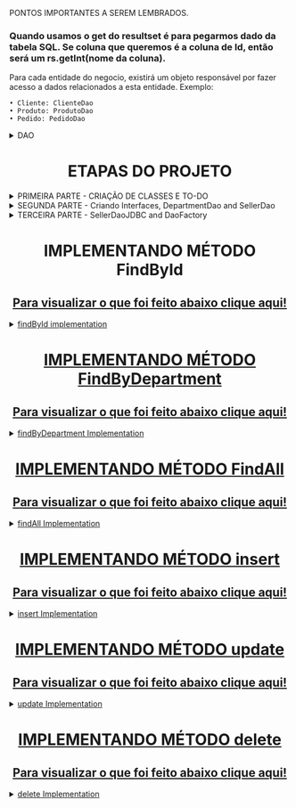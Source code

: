 PONTOS IMPORTANTES A SEREM LEMBRADOS.
### Quando usamos o get do resultset é para pegarmos dado da tabela SQL. Se coluna que queremos é a coluna de Id, então será um rs.getInt(nome da coluna). ###


Para cada entidade do negocio, existirá um objeto responsável por fazer acesso a dados relacionados a esta entidade.
Exemplo:

	• Cliente: ClienteDao
	• Produto: ProdutoDao
	• Pedido: PedidoDao

<details>
	<summary>DAO</summary>
Cada DAO será definido por uma interface. Isso porque o acesso aos dados pode mudar no futuro. Hoje pode ser um banco de dados SQL e amanhã será Oracle.
Então para que o contrato seja preservado, usaremos interfaces.

A injeção de dependência pode ser feita por meio do padrã de projeto Factory. 
O objeto Factory é responsável por instanciar as implementaçoes do DAO. Ela tem operações estaticas para instanciar os DAOS.

![image](https://github.com/zenonxd/demo-dao-jdbc/assets/64092861/b28fd55c-5ef2-487c-948c-3412d7956f67)
</details>

<h1 align="center">ETAPAS DO PROJETO </h1>
<details>
	<summary>PRIMEIRA PARTE - CRIAÇÃO DE CLASSES E TO-DO </summary>
Criar Seller e Department, juntamente com seus atributos, construtores, etc. Conforme abaixo:
	
![image](https://github.com/zenonxd/demo-dao-jdbc/assets/64092861/328ce494-98aa-4093-8887-554ca2b43db1)
</details>

<details>
	<summary>SEGUNDA PARTE - Criando Interfaces, DepartmentDao and SellerDao </summary>

A unica diferença é: No SellerDao os dois ultimos são objetos do tipo Seller. E no DepartmentDao do tipo Department.

![image](https://github.com/zenonxd/demo-dao-jdbc/assets/64092861/8464eab7-76a8-44b7-ab73-83081932fe37) ![image](https://github.com/zenonxd/demo-dao-jdbc/assets/64092861/98e0a0d4-8498-4573-97dd-c09c655ecbe5)
</details>

<details>
	<summary>TERCEIRA PARTE - SellerDaoJDBC and DaoFactory</summary>

SellerDaoJDBC - Implementar a interface SellerDao com seu contrato. ![image](https://github.com/zenonxd/demo-dao-jdbc/assets/64092861/c674acb8-4e27-4bf1-b83d-b6ce315acfd6)

DaoFactory - A DaoFactory vai expor um metodo que retorna um tipo da interface. Mas internamente ela instancia uma implementação. 

![image](https://github.com/zenonxd/demo-dao-jdbc/assets/64092861/c9106ec0-9d23-4ae0-81ae-6310638786bc)

Então no programa principal, instanciamos a interface juntamente com a DaoFactory.

![image](https://github.com/zenonxd/demo-dao-jdbc/assets/64092861/e0f18384-9a49-49fe-ba5c-2207f72dbe50)

</details>

<h1 align="center">IMPLEMENTANDO MÉTODO FindById </h1>
<h2 align="center"><a href=https://github.com/zenonxd/demo-dao-jdbc/blob/f3aaf7e782e855f55d9b806e4fd8497dbd928761/src/model/dao/impl/SellerDaoJDBC.java#L42> Para visualizar o que foi feito abaixo clique aqui! </h2>
	
	 
<DETAILS>
	<SUMMARY>findById implementation</SUMMARY>
	
Primeiro, não precisamos dessa vez instanciar uma connection, uma vez que o DAO vai ter uma dependência com a conexão. Portanto: 
Voltando a classe SellerDaoJDBC
1. Criamos um atributo
   
![image](https://github.com/zenonxd/demo-dao-jdbc/assets/64092861/c8dfd7c0-6ad5-48e2-8507-9c4b0ae91557)

2.	Criamos um construtor passando uma Connection conn, e atribuindo a esse paremetro o conn inicial. É o atributo inicial que usamos dentro da SellerDaoJDBC.

![image](https://github.com/zenonxd/demo-dao-jdbc/assets/64092861/79cfe387-4278-4776-b5c6-974247510425)

IMPORTANTE! Sabemos que o ResultSet nos dá um retorno em formato de tabela, conforme abaixo:
![image](https://github.com/zenonxd/demo-dao-jdbc/assets/64092861/4519fb33-1c12-4bf5-aa1b-62422c2c1729)

Porém, quando estamos programando um sistema orientado a objetos, na memoria do computador, queremos ter os objetos associados instanciados em memória.

![image](https://github.com/zenonxd/demo-dao-jdbc/assets/64092861/482db49f-9bfd-4554-bdc9-bc02e509789a)

Em suma, queremos criar um objeto do tipo seller chamado alex que estará associado a outro objeto do tipo Department, com os dados do departamento do alex.

DENTRO DO METODO FindById:

1. Criamos nosso PreparedStatement e ResultSet, intanciando ambos em null.
2. Abrimos nosso bloco Try, passando nosso st e utilizando o "conn" prepareStatement.
3. Passamos a query escrita para dar o select e como sempre a " ? " para preenchermos abaixo.
   
![image](https://github.com/zenonxd/demo-dao-jdbc/assets/64092861/3f935c35-a45d-48e9-ac1d-14257d7c355e)

5. Passamos st.SetInt e preenchemos com o numero desejado e executamos o update.

![image](https://github.com/zenonxd/demo-dao-jdbc/assets/64092861/9d8f72b9-a464-4e6d-90ea-59bf50491e87)

// COMO INSTANCIAR ESSES DADOS DO SQL DENTRO DOS OBJETOS?

![image](https://github.com/zenonxd/demo-dao-jdbc/assets/64092861/4e12b3c4-9156-4aa8-96f4-e929fe819801)

No bloco if em questão, sabemos que ele só irá prosseguir (true) se houver um numero depois do next (que já começa em zero).
Caso sim:

	1. Criamos duas funçoes. Uma para o Seller e outra para o Department.
		a. Na função do Seller, teremos dois parametros (Resultset rs, Department dep)
		b. Na função deparment, somente o parametro do ResultSet
  
<h3> A função instantiateSeller recebe dois parâmetros pois no final da mesma, devemos instanciar também um Department. </h3>

	2. O getInt e getString é a coluna da tabela criada no WorkBench. Ou seja: Int porque irá retornar uma ID da tabela e String pois é retornado um nome. <br>
 	3. SEMPRE QUE DAMOS GET no resultset é pra pegar algo de dentro do SQL. !!! ESSE setId é do objeto e não um set SQL !!!
	
![image](https://github.com/zenonxd/demo-dao-jdbc/assets/64092861/65c95e2b-ad4b-4a78-a68c-4af66e9ae711)

Por fim, nosso if ficará dessa maneira:

![image](https://github.com/zenonxd/demo-dao-jdbc/assets/64092861/7df73626-a091-4cd3-a589-b91a94e68306)

Teste final no main:

![image](https://github.com/zenonxd/demo-dao-jdbc/assets/64092861/05732275-ebf7-4a7a-b151-77042c0cc36d)

</DETAILS>

<h1 align="center">IMPLEMENTANDO MÉTODO FindByDepartment </h1>
<h2 align="center"><a href=https://github.com/zenonxd/demo-dao-jdbc/blob/f3aaf7e782e855f55d9b806e4fd8497dbd928761/src/model/dao/impl/SellerDaoJDBC.java#L97> Para visualizar o que foi feito abaixo clique aqui! </h2>

<DETAILS>
	<SUMMARY>findByDepartment Implementation</SUMMARY>
	
Primeiramente, é incorreto nós instanciarmos vários departamentos.
Dessa vez, como são vários valores retornados ao invés de if dentro do método, usaremos while Ou seja, "enquanto existir um próximo (rs.next)".

1. Iniciaremos criando uma Lista fora do loop while.
   
![image](https://github.com/zenonxd/demo-dao-jdbc/assets/64092861/98d548ea-25a0-46b3-9dd0-5be1179b71c1)

A resolução parece boa, mas na verdade é uma má prática pois intanciaremos vários departments.

![image](https://github.com/zenonxd/demo-dao-jdbc/assets/64092861/dcd40f17-e9fb-40d8-9db8-3d1826eb47a2)

<h3> Para uma boa pratica, usaremos o Map! </h3>

1. Criaremos um map fora do laço while.
2. Dentro do laço while:
	a. Criaremos um Department, dando o get na Coluna: Department dep = map.get(rs.getInt("DepartmentId"));
           Basicamente esse comando busca dentro do Map se ja existe algum departamento com a Id = 2 (valor que está dentro do resultset (rs.next)
   
3. Se o dep == null, instanciaremos o dep e colocaremos dentro do Map para que na proxima vez eu possa verificar que ele ja existe.
   
![image](https://github.com/zenonxd/demo-dao-jdbc/assets/64092861/ac721930-12ac-4232-b9ec-e7c34b2801b0)

4. Por fim, teremos a instanciação do Seller, passando o rs + dep e adicionando a lista.

![image](https://github.com/zenonxd/demo-dao-jdbc/assets/64092861/1d117112-e033-4fbe-8d7a-970918f1e362)

Teste final no main:

![image](https://github.com/zenonxd/demo-dao-jdbc/assets/64092861/46f7da24-2e4a-4d65-b12c-a6581b9915ca)

 
</DETAILS>

<h1 align="center">IMPLEMENTANDO MÉTODO FindAll </h1>
<h2 align="center"><a href=https://github.com/zenonxd/demo-dao-jdbc/blob/ba7a302a0a26b238a7f2b6faec21108966912c57/src/model/dao/impl/SellerDaoJDBC.java#L89> Para visualizar o que foi feito abaixo clique aqui! </h2>

<DETAILS>
	<SUMMARY>findAll Implementation</SUMMARY>
	
Será a mesma estrutura do findByDepartment!

Só trocaremos a query digitada e não precisaremos passar o st.setInt pois dessa o vez o select é sem where.

![image](https://github.com/zenonxd/demo-dao-jdbc/assets/64092861/91289379-cdd7-493f-a683-a958c1e48d4d)

Implementação no programa inicial:

 ![image](https://github.com/zenonxd/demo-dao-jdbc/assets/64092861/e031c200-4a45-4eaa-8858-475741e7aeeb)

</DETAILS>

<h1 align="center">IMPLEMENTANDO MÉTODO insert </h1>
<h2 align="center"><a href=https://github.com/zenonxd/demo-dao-jdbc/blob/c6fd89cd6d4598212ab3866c57794ca5612bd4b4/src/model/dao/impl/SellerDaoJDBC.java#L21> Para visualizar o que foi feito abaixo clique aqui! </h2>

<DETAILS>
	<SUMMARY>insert Implementation</SUMMARY>
	
Só será usado o PreparedStatement, pois é uma operação Insert!

![image](https://github.com/zenonxd/demo-dao-jdbc/assets/64092861/38cbed7f-664d-4685-a471-f09291584c88)

Usamos o Statement.RETURN_GENERATED_KEYS depois de inserir os dados do placeholder (?), para retornar a Id do seller inserido.

![image](https://github.com/zenonxd/demo-dao-jdbc/assets/64092861/0e563374-81e4-4670-b983-13e994eafa17)

Usaremos um st.executeUpdate(), visto que como foi dito acima, é uma operação insert. Se fosse delete e update, seria a mesma coisa. 

As outras operações são executeQuery pois irão retornar um objeto resultSet.

![image](https://github.com/zenonxd/demo-dao-jdbc/assets/64092861/3e5da71b-d921-445e-887e-7636414b720d)

Usamos rowsAffected > 0 para ter certeza que os dados foram inseridos.

A variavel ResulSet é para armazenamos as generatedKeys.

Após isso, fazer um rs.next, onde pegamos o Id do seller inserido. Armazenamos com o getInt e inserimos dentro do objeto Seller, settando a id.

E finalizamos a conexão com o rs.

Implementação no programa inicial:

![image](https://github.com/zenonxd/demo-dao-jdbc/assets/64092861/a11f0798-a0f7-40d5-a07b-1c2f3a75fa35)

</DETAILS>

<h1 align="center">IMPLEMENTANDO MÉTODO update </h1>
<h2 align="center"><a href=https://github.com/zenonxd/demo-dao-jdbc/blob/0b542dccf963f93a0871ea389885334734c555cf/src/model/dao/impl/SellerDaoJDBC.java#L60> Para visualizar o que foi feito abaixo clique aqui! </h2>

<DETAILS>
	<SUMMARY>update Implementation</SUMMARY>
	
Só será usado o PreparedStatement novamente, pois é uma operação Update!

![image](https://github.com/zenonxd/demo-dao-jdbc/assets/64092861/1ab96545-d895-4320-9880-339e71cb7b5b)

Usamos novamente o Statement.RETURN_GENERATED_KEYS depois de inserir os dados do placeholder (?), para retornar a Id do seller inserido.


Usaremos um st.executeUpdate(), visto que como foi dito acima, é uma operação update. Se fosse delete e insert ou delete, seria a mesma coisa. 

As outras operações são executeQuery pois irão retornar um objeto resultSet.

Dessa vez, não precisamos usar ifs nem nada. É so uma atualização.

![image](https://github.com/zenonxd/demo-dao-jdbc/assets/64092861/df0e5607-0cdf-45a1-b585-3def555afa6b)

Damos o executeUpdate e fim!

Implementação no programa inicial:

![image](https://github.com/zenonxd/demo-dao-jdbc/assets/64092861/66bc333b-a18c-46e6-972d-8d3a9701e729)

Pegamos o objeto seller ja instanciado acima, buscamos um Seller pela ID, trocamos o nome dele no Set e chamos o SellerDao.update(passando o seller aqui).
E pronto!
</DETAILS>

<h1 align="center">IMPLEMENTANDO MÉTODO delete </h1>
<h2 align="center"><a href=https://github.com/zenonxd/demo-dao-jdbc/blob/2831d439e831803502a2c6aaa8b05e8941ac2d13/src/model/dao/impl/SellerDaoJDBC.java#L87> Para visualizar o que foi feito abaixo clique aqui! </h2>

<DETAILS>
	<SUMMARY>delete Implementation</SUMMARY>
	
Só será usado o PreparedStatement novamente, pois é uma operação Delete!


Usamos novamente o Statement.RETURN_GENERATED_KEYS depois de inserir os dados do placeholder (?), para retornar a Id do seller inserido.

![image](https://github.com/zenonxd/demo-dao-jdbc/assets/64092861/0e563374-81e4-4670-b983-13e994eafa17)

Dessa vez o st.setInt() passamos o id do parametro.

![image](https://github.com/zenonxd/demo-dao-jdbc/assets/64092861/ba4d2840-0477-47db-9abd-c5ed2f3670dc)

Usaremos um st.executeUpdate(), visto que como foi dito acima, é uma operação delete. Se fosse delete e insert ou update, seria a mesma coisa. 

As outras operações são executeQuery pois irão retornar um objeto resultSet.


Dessa vez, não precisamos usar ifs nem nada. É so uma atualização.

Damos o executeUpdate e fim!

Implementação no programa inicial:

![image](https://github.com/zenonxd/demo-dao-jdbc/assets/64092861/1f9d89ca-f2fe-412f-af9d-3699026c7b1d)

Pedimos ao usuário para digitar um Id e passamos como parametro no sellerDao.deleteById().

E pronto!
</DETAILS>

